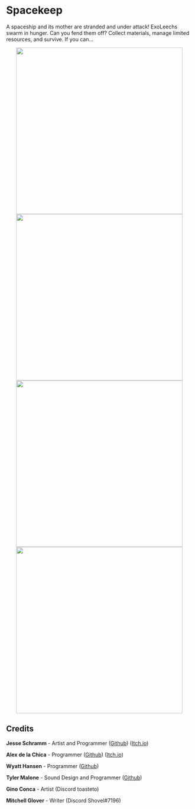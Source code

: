 # Spacekeep

A spaceship and its mother are stranded and under attack! ExoLeechs swarm in hunger. Can you fend them off? Collect materials, manage limited resources, and survive. If you can...

<div align="center">

<img src="https://github.com/Kickblip/LDJAM-54/assets/54160850/2515d678-3ebe-4596-aa47-a11b07bf2a8a" width="450" height="auto" />

<img src="https://github.com/Kickblip/LDJAM-54/assets/54160850/12ee34dd-82b1-40b5-8fa1-991c90bce897" width="450" height="auto" />

<img src="https://github.com/Kickblip/LDJAM-54/assets/54160850/30e9f4f4-a834-47fb-863e-f2855e02ee80" width="450" height="auto" />

<img src="https://github.com/Kickblip/LDJAM-54/assets/54160850/4c1d6a96-fbf7-406d-ad60-3b79694ece63" width="450" height="auto" />

</div>

## Credits

**Jesse Schramm** - Artist and Programmer ([Github](https://github.com/chip003)) ([Itch.io](https://big-boy-games.itch.io/))

**Alex de la Chica** - Programmer ([Github](https://github.com/Alexdlc5)) ([Itch.io](https://alex-d05.itch.io/))

**Wyatt Hansen** - Programmer ([Github](https://github.com/Kickblip))

**Tyler Malone** - Sound Design and Programmer ([Github](https://github.com/19tylermalone94))

**Gino Conca** - Artist (Discord toasteto)

**Mitchell Glover** - Writer (Discord Shovel#7196)



